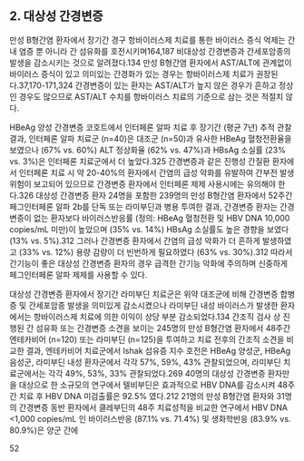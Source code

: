 ## 2. 대상성 간경변증
만성 B형간염 환자에서 장기간 경구 항바이러스제 치료를 통한 바이러스 증식 억제는 간내 염증 뿐 아니라 간 섬유화를 호전시키며164,187 비대상성 간경변증과 간세포암종의 발생을 감소시키는 것으로 알려졌다.134 만성 B형간염 환자에서 AST/ALT에 관계없이 바이러스 증식이 있고 의미있는 간경화가 있는 경우는 항바이러스제 치료가 권장된다.37,170-171,324 간경변증이 있는 환자는 AST/ALT가 높지 않은 경우가 흔하고 정상인 경우도 많으므로 AST/ALT 수치를 항바이러스 치료의 기준으로 삼는 것은 적절치 않다.

HBeAg 양성 간경변증 코호트에서 인터페론 알파 치료 후 장기간 (평균 7년) 추적 관찰 결과, 인터페론 알파 치료군 (n=40)은 대조군 (n=50)과 유사한 HBeAg 혈청전환율을 보였으나 (67% vs. 60%) ALT 정상화율 (62% vs. 47%)과 HBsAg 소실률 (23% vs. 3%)은 인터페론 치료군에서 더 높았다.325 간경변증과 같은 진행성 간질환 환자에서 인터페론 치료 시 약 20-40%의 환자에서 간염의 급성 악화를 유발하여 간부전 발생 위험이 보고되어 있으므로 간경변증 환자에서 인터페론 제제 사용시에는 유의해야 한다.326 대상성 간경변증 환자 24명을 포함한 239명의 만성 B형간염 환자에서 52주간 페그인터페론 알파 2b를 단독 또는 라미부딘과 병용 투여한 결과, 간경변증 환자는 간경변증이 없는 환자보다 바이러스반응률 (정의: HBeAg 혈청전환 및 HBV DNA 10,000 copies/mL 미만)이 높았으며 (35% vs. 14%) HBsAg 소실률도 높은 경향을 보였다 (13% vs. 5%).312 그러나 간경변증 환자에서 간염의 급성 악화가 더 흔하게 발생하였고 (33% vs. 12%) 용량 감량이 더 빈번하게 필요하였다 (63% vs. 30%).312 따라서 간기능이 좋은 대상성 간경변증 환자의 경우 급격한 간기능 악화에 주의하며 신중하게 페그인터페론 알파 제제를 사용할 수 있다.

대상성 간경변증 환자에서 장기간 라미부딘 치료군은 위약 대조군에 비해 간경변증 합병증 및 간세포암종 발생을 의미있게 감소시켰으나 라미부딘 내성 바이러스가 발생한 환자에서는 항바이러스제 치료에 의한 이익이 상당 부분 감소되었다.134 간조직 검사 상 진행된 간 섬유화 또는 간경변증 소견을 보이는 245명의 만성 B형간염 환자에서 48주간 엔테카비어 (n=120) 또는 라미부딘 (n=125)을 투여하고 치료 전후의 간조직 소견을 비교한 결과, 엔테카비어 치료군에서 Ishak 섬유증 지수 호전은 HBeAg 양성군, HBeAg 음성군, 라미부딘 내성 환자군에서 각각 57%, 59%, 43% 관찰되었으며, 라미부딘 치료군에서는 각각 49%, 53%, 33% 관찰되었다.269 40명의 대상성 간경변증 환자만을 대상으로 한 소규모의 연구에서 텔비부딘은 효과적으로 HBV DNA를 감소시켜 48주간 치료 후 HBV DNA 미검출률은 92.5% 였다.212 21명의 만성 B형간염 환자와 31명의 간경변증 동반 환자에서 클레부딘의 48주 치료성적을 비교한 연구에서 HBV DNA <1,000 copies/mL 인 바이러스반응 (87.1% vs. 71.4%) 및 생화학반응 (83.9% vs. 80.9%)은 양군 간에

<PAGE>52